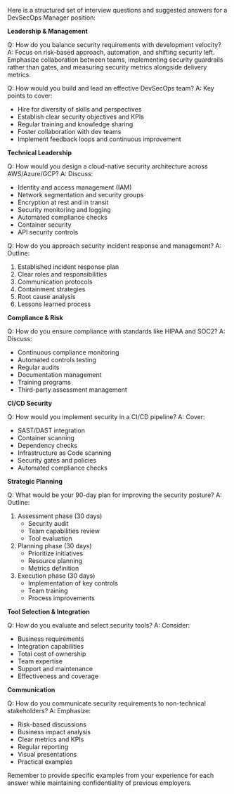 Here is a structured set of interview questions and suggested answers for a DevSecOps Manager position:

**Leadership & Management**

Q: How do you balance security requirements with development velocity?
A: Focus on risk-based approach, automation, and shifting security left. Emphasize collaboration between teams, implementing security guardrails rather than gates, and measuring security metrics alongside delivery metrics.

Q: How would you build and lead an effective DevSecOps team?
A: Key points to cover:
- Hire for diversity of skills and perspectives
- Establish clear security objectives and KPIs
- Regular training and knowledge sharing
- Foster collaboration with dev teams
- Implement feedback loops and continuous improvement

**Technical Leadership**

Q: How would you design a cloud-native security architecture across AWS/Azure/GCP?
A: Discuss:
- Identity and access management (IAM)
- Network segmentation and security groups
- Encryption at rest and in transit
- Security monitoring and logging
- Automated compliance checks
- Container security
- API security controls

Q: How do you approach security incident response and management?
A: Outline:
1. Established incident response plan
2. Clear roles and responsibilities
3. Communication protocols
4. Containment strategies
5. Root cause analysis
6. Lessons learned process

**Compliance & Risk**

Q: How do you ensure compliance with standards like HIPAA and SOC2?
A: Discuss:
- Continuous compliance monitoring
- Automated controls testing
- Regular audits
- Documentation management
- Training programs
- Third-party assessment management

**CI/CD Security**

Q: How would you implement security in a CI/CD pipeline?
A: Cover:
- SAST/DAST integration
- Container scanning
- Dependency checks
- Infrastructure as Code scanning
- Security gates and policies
- Automated compliance checks

**Strategic Planning**

Q: What would be your 90-day plan for improving the security posture?
A: Outline:
1. Assessment phase (30 days)
   - Security audit
   - Team capabilities review
   - Tool evaluation
2. Planning phase (30 days)
   - Prioritize initiatives
   - Resource planning
   - Metrics definition
3. Execution phase (30 days)
   - Implementation of key controls
   - Team training
   - Process improvements

**Tool Selection & Integration**

Q: How do you evaluate and select security tools?
A: Consider:
- Business requirements
- Integration capabilities
- Total cost of ownership
- Team expertise
- Support and maintenance
- Effectiveness and coverage

**Communication**

Q: How do you communicate security requirements to non-technical stakeholders?
A: Emphasize:
- Risk-based discussions
- Business impact analysis
- Clear metrics and KPIs
- Regular reporting
- Visual presentations
- Practical examples

Remember to provide specific examples from your experience for each answer while maintaining confidentiality of previous employers.